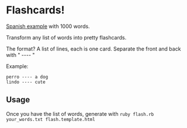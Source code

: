
# Flashcards!

[Spanish example](https://a.narwhal.space/flash.html) with 1000 words.

Transform any list of words into pretty flashcards.

The format? A list of lines, each is one card. Separate the front and back with " ---- "


Example:
```
perro ---- a dog
lindo ---- cute
```

## Usage

Once you have the list of words, generate with `ruby flash.rb your_words.txt flash.template.html`

